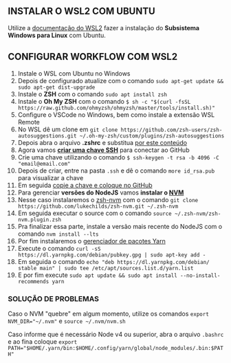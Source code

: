 ## INSTALAR O WSL2 COM UBUNTU

Utilize a [documentação do WSL2](https://docs.microsoft.com/pt-br/windows/wsl/install-win10) fazer a instalação do **Subsistema Windows para Linux** com Ubuntu.

## CONFIGURAR WORKFLOW COM WSL2

1. Instale o WSL com Ubuntu no Windows
2. Depois de configurado atualize com o comando `sudo apt-get update && sudo apt-get dist-upgrade`
3. Instale o **ZSH** com o comando `sudo apt install zsh`
4. Instale o **Oh My ZSH** com o comando `$ sh -c "$(curl -fsSL https://raw.github.com/ohmyzsh/ohmyzsh/master/tools/install.sh)"`
5. Configure o VSCode no Windows, bem como instale a extensão WSL Remote
6. No WSL dê um clone em `git clone https://github.com/zsh-users/zsh-autosuggestions.git ~/.oh-my-zsh/custom/plugins/zsh-autosuggestions`
7. Depois abra o arquivo **.zshrc** e substitua [por este conteúdo](./.zshrc)
8. Agora vamos **[criar uma chave SSH](https://docs.github.com/en/github/authenticating-to-github/connecting-to-github-with-ssh)** para conectar ao GitHub
9. Crie uma chave utilizando o comando `$ ssh-keygen -t rsa -b 4096 -C "email@email.com"`
10. Depois de criar, entre na pasta `.ssh` e dê o comando `more id_rsa.pub` para visualizar a chave
11. Em seguida [copie a chave e coloque no GitHub](https://github.com/settings/keys)
12. Para gerenciar **versões do NodeJS** vamos **instalar o [NVM](https://github.com/nvm-sh/nvm)**
13. Nesse caso instalaremos o [zsh-nvm](https://github.com/lukechilds/zsh-nvm) com o comando `git clone https://github.com/lukechilds/zsh-nvm.git ~/.zsh-nvm`
14. Em seguida executar o source com o comando `source ~/.zsh-nvm/zsh-nvm.plugin.zsh`
15. Pra finalizar essa parte, instale a versão mais recente do NodeJS com o comando `nvm install --lts`
16. Por fim instalaremos o [gerenciador de pacotes Yarn](https://classic.yarnpkg.com/en/docs/install#windows-stable)
17. Execute o comando `curl -sS https://dl.yarnpkg.com/debian/pubkey.gpg | sudo apt-key add -`
18. Em seguida o comando `echo "deb https://dl.yarnpkg.com/debian/ stable main" | sudo tee /etc/apt/sources.list.d/yarn.list`
19. E por fim execute `sudo apt update && sudo apt install --no-install-recommends yarn`

### SOLUÇÃO DE PROBLEMAS

Caso o NVM "quebre" em algum momento, utilize os comandos `export NVM_DIR="~/.nvm"` e `source ~/.nvm/nvm.sh`

Caso informe que é necessário Node v4 ou superior, abra o arquivo `.bashrc` e ao fina coloque `export PATH="$HOME/.yarn/bin:$HOME/.config/yarn/global/node_modules/.bin:$PATH"`
